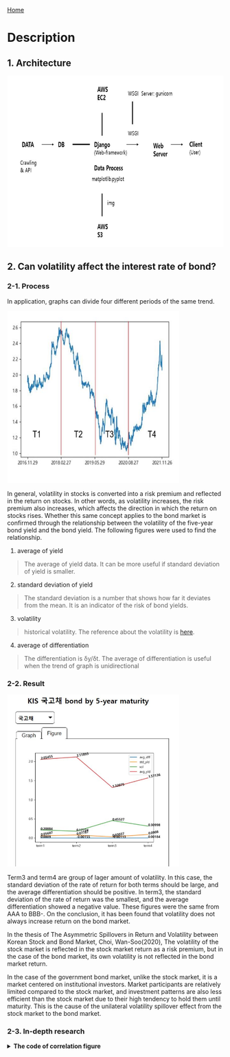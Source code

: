 <a href="../README.md">Home</a>
# Description

## 1. Architecture
<img src="src/ServerArchitecture.JPG" style="width:600px; height:400px">

## 2. Can volatility affect the interest rate of bond?

### 2-1. Process
In application, graphs can divide four different periods of the same trend.

<img src="src/bond_return.JPG" style="width:400px; height:400px">

In general, volatility in stocks is converted into a risk premium and reflected in the return on stocks. 
In other words, as volatility increases, the risk premium also increases, which affects the direction in which the return on stocks rises.
Whether this same concept applies to the bond market is confirmed through the relationship between the volatility of the five-year bond yield and the bond yield.
The following figures were used to find the relationship.

1. average of yield
> The average of yield data. 
> It can be more useful if standard deviation of yield is smaller.  
2. standard deviation of yield
> The standard deviation is a number that shows how far it deviates from the mean. 
> It is an indicator of the risk of bond yields.
3. volatility
> historical volatility.
> The reference about the volatility is [here](https://www.investopedia.com/terms/v/volatility.asp).
4. average of differentiation
> The differentiation is 
δy/δt.
> The average of differentiation is useful when the trend of graph is unidirectional

### 2-2. Result
<img src="src/figure.JPG" style="width:400px; height:400px">

Term3 and term4 are group of lager amount of volatility.
In this case, the standard deviation of the rate of return for both terms should be large, 
and the average differentiation should be positive.
In term3, the standard deviation of the rate of return was the smallest, 
and the average differentiation showed a negative value.
These figures were the same from AAA to BBB-.
On the conclusion, it has been found that volatility does not always increase return on the bond market.

In the thesis of The Asymmetric Spillovers in Return and Volatility between Korean Stock and Bond Market, Choi, Wan-Soo(2020),
The volatility of the stock market is reflected in the stock market return as a risk premium, but in the case of the bond market,
its own volatility is not reflected in the bond market return. 

In the case of the government bond market, unlike the stock market, it is a market centered on institutional investors.
Market participants are relatively limited compared to the stock market, 
and investment patterns are also less efficient than the stock market due to their high tendency to hold them until maturity.
This is the cause of the unilateral volatility spillover effect from the stock market to the bond market.

### 2-3. In-depth research

<details><summary style="font-size: 14px;font-weight:bold;">The code of correlation figure</summary>

```python
# /storage.py

df = stock.get_index_ohlcv_by_date("20161129", "20211126", "1001")
bond_obj = _get_obj('국고채')
terms = div_term(len(df), term_num=30)

stk_avg_diff = []
stk_volatility = []
bnd_avg_diff = []
bnd_volatility = []
for i, tr in enumerate(terms):
    obj_by_term = []
    for t in tr:
        obj_by_term.append(bond_obj[t])
    bnd_avg_diff.append(round(snd_avg_dff(obj_by_term), 5))
    bnd_volatility.append(round(snd_vol(obj_by_term), 5))

    obj = df.copy().iloc[tr]
    obj['수익률'] = obj['종가'] / obj.iloc[0]['종가']
    yield_list = []
    for o in obj['수익률']:
        yield_list.append(o)
    idx=1
    dy_arr = []
    while(idx<len(yield_list)):
        dy = np.log(yield_list[idx]/yield_list[idx-1])
        dy_arr.append(dy)
        idx += 1
    value =  sum(dy_arr)/len(dy_arr)
    stk_avg_diff.append(round(value, 5))

    avg_dy = sum(dy_arr)/len(yield_list)
    dvy_arr = list(map(lambda x: (avg_dy-x)**2, dy_arr))
    value = math.sqrt((sum(dvy_arr)/len(dvy_arr))*252)
    stk_volatility.append(round(value, 5))

df = pd.DataFrame([stk_volatility, stk_avg_diff]).transpose()
df.columns = ['volatility', 'avg_diff']
print('The correlation of KOSPI volatility and average differentiation')
print(df.corr())
print('-----------------------------')

print('The correlation of South Korea Treasury bond volatility and average differentiation')
df = pd.DataFrame([bnd_volatility, bnd_avg_diff]).transpose()
df.columns = ['volatility', 'avg_diff']
print(df.corr())
print('-----------------------------')
```
</details>
